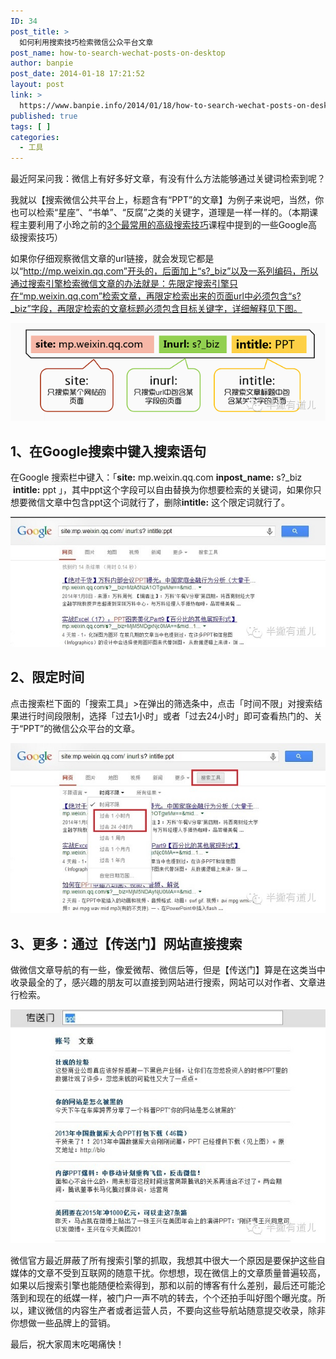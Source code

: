 ```yaml
---
ID: 34
post_title: >
  如何利用搜索技巧检索微信公众平台文章
post_name: how-to-search-wechat-posts-on-desktop
author: banpie
post_date: 2014-01-18 17:21:52
layout: post
link: >
  https://www.banpie.info/2014/01/18/how-to-search-wechat-posts-on-desktop/
published: true
tags: [ ]
categories:
  - 工具
---
```

最近阿呆问我：微信上有好多好文章，有没有什么方法能够通过关键词检索到呢？

我就以【搜索微信公共平台上，标题含有“PPT”的文章】为例子来说吧，当然，你也可以检索“星座”、“书单”、“反腐”之类的关键字，道理是一样一样的。（本期课程主要利用了小玲之前的[3个最常用的高级搜索技巧](http://www.banpie.info/2013/12/advanced-search-tips/)课程中提到的一些Google高级搜索技巧）

如果你仔细观察微信文章的url链接，就会发现它都是以“http://mp.weixin.qq.com”开头的，后面加上“s?_biz”以及一系列编码，所以通过搜索引擎检索微信文章的办法就是：先限定搜索引擎只在“mp.weixin.qq.com”检索文章，再限定检索出来的页面url中必须包含“s?_biz”字段，再限定检索的文章标题必须包含目标关键字，详细解释见下图。

![](_image/wechat-search-1.jpg)

## 1、在Google搜索中键入搜索语句

在Google 搜索栏中键入：「**site:** mp.weixin.qq.com **inpost_name:** s?_biz  **intitle:** ppt 」，其中ppt这个字段可以自由替换为你想要检索的关键词，如果你只想要微信文章中包含ppt这个词就行了，删除**intitle:** 这个限定词就行了。

![](_image/wechat-search-2.jpg)

## 2、限定时间

点击搜索栏下面的「搜索工具」&gt;在弹出的筛选条中，点击「时间不限」对搜索结果进行时间段限制，选择「过去1小时」或者「过去24小时」即可查看热门的、关于“PPT”的微信公众平台的文章。

![](_image/wechat-search-3.jpg)

## 3、更多：通过【传送门】网站直接搜索

做微信文章导航的有一些，像爱微帮、微信后等，但是【传送门】算是在这类当中收录最全的了，感兴趣的朋友可以直接到网站进行搜索，网站可以对作者、文章进行检索。

![](_image/wechat-search-4.jpg)

微信官方最近屏蔽了所有搜索引擎的抓取，我想其中很大一个原因是要保护这些自媒体的文章不受到互联网的随意干扰。你想想，现在微信上的文章质量普遍较高，如果以后搜索引擎也能随便检索得到，那和以前的博客有什么差别，最后还可能沦落到和现在的纸媒一样，被门户一声不吭的转去，个个还拍手叫好图个曝光度。所以，建议微信的内容生产者或者运营人员，不要向这些导航站随意提交收录，除非你想做一些品牌上的营销。

最后，祝大家周末吃喝痛快！